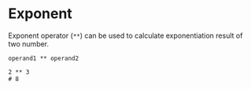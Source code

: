 # Exponent

Exponent operator (`**`) can be used to calculate exponentiation result of two number.

```title="Syntax"
operand1 ** operand2
```

```title="Example"
2 ** 3
# 8
```
